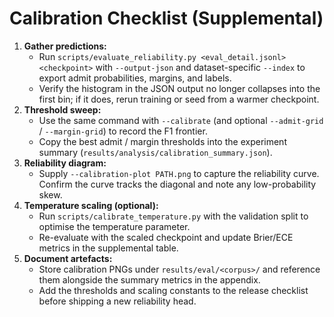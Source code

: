 # Calibration Checklist (Supplemental)

1. **Gather predictions:**
   - Run `scripts/evaluate_reliability.py <eval_detail.jsonl> <checkpoint>` with `--output-json` and dataset-specific `--index` to export admit probabilities, margins, and labels.
   - Verify the histogram in the JSON output no longer collapses into the first bin; if it does, rerun training or seed from a warmer checkpoint.
2. **Threshold sweep:**
   - Use the same command with `--calibrate` (and optional `--admit-grid` / `--margin-grid`) to record the F1 frontier.
   - Copy the best admit / margin thresholds into the experiment summary (`results/analysis/calibration_summary.json`).
3. **Reliability diagram:**
   - Supply `--calibration-plot PATH.png` to capture the reliability curve. Confirm the curve tracks the diagonal and note any low-probability skew.
4. **Temperature scaling (optional):**
   - Run `scripts/calibrate_temperature.py` with the validation split to optimise the temperature parameter.
   - Re-evaluate with the scaled checkpoint and update Brier/ECE metrics in the supplemental table.
5. **Document artefacts:**
   - Store calibration PNGs under `results/eval/<corpus>/` and reference them alongside the summary metrics in the appendix.
   - Add the thresholds and scaling constants to the release checklist before shipping a new reliability head.
